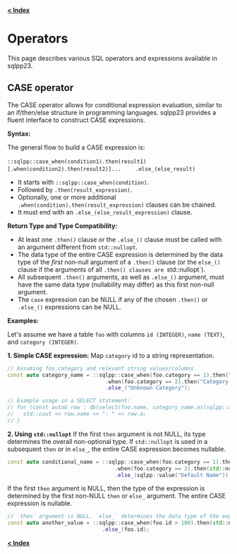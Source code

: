 [**\< Index**](/docs/README.md)

# Operators

This page describes various SQL operators and expressions available in sqlpp23.

## CASE operator

The CASE operator allows for conditional expression evaluation, similar to an if/then/else structure in programming languages. sqlpp23 provides a fluent interface to construct CASE expressions.

**Syntax:**

The general flow to build a CASE expression is:

`::sqlpp::case_when(condition1).then(result1)`
`    [.when(condition2).then(result2)]...`
`    .else_(else_result)`

*   It starts with `::sqlpp::case_when(condition)`.
*   Followed by `.then(result_expression)`.
*   Optionally, one or more additional `.when(condition).then(result_expression)` clauses can be chained.
*   It must end with an `.else_(else_result_expression)` clause.

**Return Type and Type Compatibility:**

*   At least one `.then()` clause or the `.else_()` clause must be called with an argument different from `std::nullopt`.
*   The data type of the entire CASE expression is determined by the data type of the *first* non-null argument of a `.then()` clause (or the `else_()` clause if the arguments of all `.then() clauses are `std::nullopt`).
*   All subsequent `.then()` arguments, as well as `.else_()` argument, must have the same data type (nullability may differ) as this first non-null argument.
*   The `case` expression can be NULL if any of the chosen `.then()` or `.else_()` expressions can be NULL.

**Examples:**

Let's assume we have a table `foo` with columns `id (INTEGER)`, `name (TEXT)`, and `category (INTEGER)`.

**1. Simple CASE expression:**
Map `category` id to a string representation.

```c++
// Assuming foo.category and relevant string values/columns
const auto category_name = ::sqlpp::case_when(foo.category == 1).then("Category A")
                               .when(foo.category == 2).then("Category B")
                               .else_("Unknown Category");

// Example usage in a SELECT statement:
// for (const auto& row : db(select(foo.name, category_name.as(sqlpp::alias::a)).from(foo)...)) {
//   std::cout << row.name << ": " << row.a;
// }
```

**2. Using `std::nullopt`**
If the first `then` argument is not NULL, its type determines the overall non-optional type.
If `std::nullopt` is used in a subsequent `then` or in `else_`, the entire CASE expression becomes nullable.

```c++
const auto conditional_name = ::sqlpp::case_when(foo.category == 1).then(foo.name)
                                  .when(foo.category == 3).then(std::nullopt) // Makes expression potentially NULL
                                  .else_(sqlpp::value("Default Name"));
```

If the first `then` argument is NULL, then the type of the expression is determined by the first non-NULL
`then` or `else_` argument. The entire CASE expression is nullable.

```c++
// `then` argument is NULL. `else_` determines the data type of the expression
const auto another_value = ::sqlpp::case_when(foo.id > 100).then(std::nullopt)
                              .else_(foo.id);
```

[**\< Index**](/docs/README.md)
